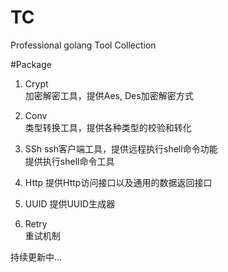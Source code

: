 # TC
Professional golang Tool Collection

#Package
1. Crypt   
   加密解密工具，提供Aes, Des加密解密方式  
2. Conv  
   类型转换工具，提供各种类型的校验和转化  
3. SSh
   ssh客户端工具，提供远程执行shell命令功能  
   提供执行shell命令工具
4. Http
   提供Http访问接口以及通用的数据返回接口
5. UUID 
   提供UUID生成器  

6. Retry  
   重试机制  



持续更新中...   



